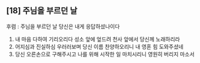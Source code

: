 ## [18] 주님을 부르던 날

후렴 : 주님을 부르던 날 당신은 내게 응답하셨나이다  
1) 내 마음 다하여 기리오리다 성소 앞에 엎드려 천사 앞에서 당신께 노래하리라  
2) 어지심과 진실하심 우러러보며 당신 이름 찬양하오리니 내 영혼 힘 도와주셨네  
3) 당신 오른손으로 구해주시고 나를 위해 시작한 일 마치시리니 영원히 버리지 마소서
